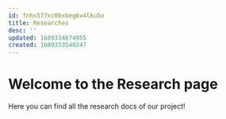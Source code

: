 ```yaml
---
id: fnhs577xc0bxbeg6v4lku5o
title: Researches
desc: ''
updated: 1689334674955
created: 1689333540247
---
```


# Welcome to the Research page

Here you can find all the research docs of our project!

